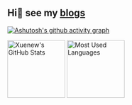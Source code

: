 ## Hi👋 see my [blogs](https://www.zhihu.com/people/bu-meng-cheng-kong-46/posts)

[![Ashutosh's github activity graph](https://github-readme-activity-graph-fjqz177.vercel.app/graph?username=ZhangAilan&theme=github-light)](https://github.com/ashutosh00710/github-readme-activity-graph)

<img height="130px" src="https://github-readme-stats.vercel.app/api?username=ZhangAilan&hide_title=true&show_icons=true&hide=issues&include_all_commits=true&count_private=true&theme=graywhite&hide_border=true&bg_color=45,ff7979,ffd479,fffc79,73fa79" alt="Xuenew's GitHub Stats"> <img height="130px" src="https://github-readme-stats.vercel.app/api/top-langs?username=ZhangAilan&hide_title=true&layout=compact&theme=graywhite&hide_border=true&bg_color=45,fffc79,73fa79,75f0db" alt="Most Used Languages">

